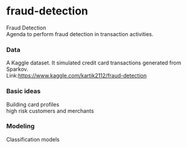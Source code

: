 # fraud-detection
Fraud Detection <br>
Agenda to perform fraud detection in transaction activities. <br>

### Data
A Kaggle dataset. It simulated credit card transactions generated from Sparkov. <br>
Link:https://www.kaggle.com/kartik2112/fraud-detection 

### Basic ideas
Building card profiles <br>
high risk customers and merchants <br>

### Modeling
Classification models
